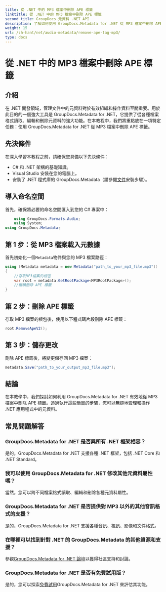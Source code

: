 ```yaml
---
title: 從 .NET 中的 MP3 檔案中刪除 APE 標籤
linktitle: 從 .NET 中的 MP3 檔案中刪除 APE 標籤
second_title: GroupDocs.元資料 .NET API
description: 了解如何使用 GroupDocs.Metadata for .NET 從 MP3 檔案中刪除 APE 標籤。輕鬆管理 .NET 應用程式中的元資料。
weight: 15
url: /zh-hant/net/audio-metadata/remove-ape-tag-mp3/
type: docs
---
```

# 從 .NET 中的 MP3 檔案中刪除 APE 標籤

## 介紹
在 .NET 開發領域，管理文件中的元資料對於有效組織和操作資料至關重要。用於此目的的一個強大工具是 GroupDocs.Metadata for .NET，它提供了從各種檔案格式讀取、編輯和刪除元資料的強大功能。在本教程中，我們將重點放在一項特定任務：使用 GroupDocs.Metadata for .NET 從 MP3 檔案中刪除 APE 標籤。 
## 先決條件
在深入學習本教程之前，請確保您具備以下先決條件：
- C# 和 .NET 架構的基礎知識。
- Visual Studio 安裝在您的電腦上。
- 安裝了 .NET 程式庫的 GroupDocs.Metadata（請參閱[文件](https://tutorials.groupdocs.com/metadata/net/)安裝步驟）。

## 導入命名空間
首先，確保將必要的命名空間匯入到您的 C# 專案中：
```csharp
    using GroupDocs.Formats.Audio;
    using System;
using GroupDocs.Metadata;
```
## 第 1 步：從 MP3 檔案載入元數據
首先初始化一個`Metadata`物件與您的 MP3 檔案路徑：
```csharp
using (Metadata metadata = new Metadata("path_to_your_mp3_file.mp3"))
{
    //存取MP3檔案的根包
    var root = metadata.GetRootPackage<MP3RootPackage>();
    //繼續刪除 APE 標籤
}
```
## 第 2 步：刪除 APE 標籤
存取 MP3 檔案的根包後，使用以下程式碼片段刪除 APE 標籤：
```csharp
root.RemoveApeV2();
```
## 第 3 步：儲存更改
刪除 APE 標籤後，將變更儲存回 MP3 檔案：
```csharp
metadata.Save("path_to_your_output_mp3_file.mp3");
```

## 結論
在本教學中，我們探討如何利用 GroupDocs.Metadata for .NET 有效地從 MP3 檔案中刪除 APE 標籤。透過執行這些簡單的步驟，您可以無縫地管理和操作 .NET 應用程式中的元資料。

## 常見問題解答
### GroupDocs.Metadata for .NET 是否與所有 .NET 框架相容？
是的，GroupDocs.Metadata for .NET 支援各種 .NET 框架，包括 .NET Core 和 .NET Standard。
### 我可以使用 GroupDocs.Metadata for .NET 修改其他元資料屬性嗎？
當然，您可以跨不同檔案格式讀取、編輯和刪除各種元資料屬性。
### GroupDocs.Metadata for .NET 是否提供對 MP3 以外的其他音訊格式的支援？
是的，GroupDocs.Metadata for .NET 支援各種音訊、視訊、影像和文件格式。
### 在哪裡可以找到針對 .NET 的 GroupDocs.Metadata 的其他資源和支援？
參觀[GroupDocs.Metadata for .NET 論壇](https://forum.groupdocs.com/c/metadata/14)以獲得社區支持和討論。
### GroupDocs.Metadata for .NET 是否有免費試用版？
是的，您可以探索[免費試用](https://releases.groupdocs.com/)GroupDocs.Metadata for .NET 來評估其功能。